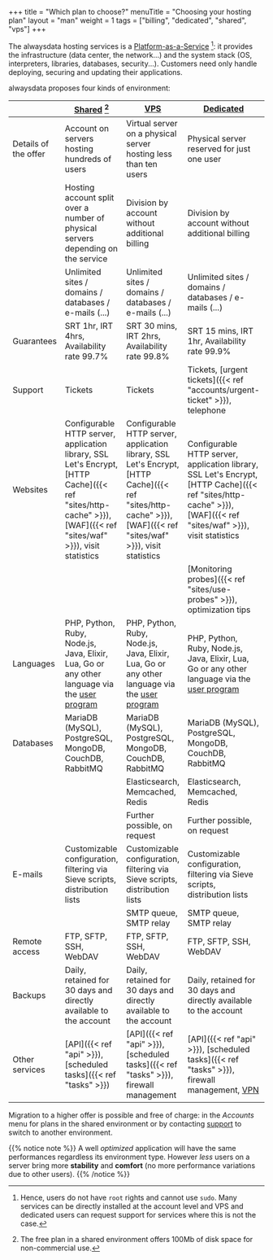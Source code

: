+++
title = "Which plan to choose?"
menuTitle = "Choosing your hosting plan"
layout = "man"
weight = 1
tags = ["billing", "dedicated", "shared", "vps"]
+++

The alwaysdata hosting services is a [Platform-as-a-Service](https://en.wikipedia.org/wiki/Platform_as_a_service) [^1]: it provides the infrastructure (data center, the network...) and the system stack (OS, interpreters, libraries, databases, security...). Customers need only handle deploying, securing and updating their applications.

alwaysdata proposes four kinds of environment:

||[Shared](https://www.alwaysdata.com/en/pricing/#shared) [^2]|[VPS](https://www.alwaysdata.com/en/pricing/#vps)|[Dedicated](https://www.alwaysdata.com/en/pricing/#dedicated)|[Gold](https://www.alwaysdata.com/en/pricing/#gold)|
|--- |--- |--- |--- |--- |
|Details of the offer|Account on servers hosting hundreds of users|Virtual server on a physical server hosting less than ten users|Physical server reserved for just one user|Physical server reserved for one redundant user in another datacenter|
||Hosting account split over a number of physical servers depending on the service|Division by account without additional billing|Division by account without additional billing|Division by account without additional billing|
||Unlimited sites / domains / databases / e-mails (...)|Unlimited sites / domains / databases / e-mails (...)|Unlimited sites / domains / databases / e-mails (...)|Unlimited sites / domains / databases / e-mails (...)|
|Guarantees|SRT 1hr, IRT 4hrs, Availability rate 99.7%|SRT 30 mins, IRT 2hrs, Availability rate 99.8%|SRT 15 mins, IRT 1hr, Availability rate 99.9%|SRT 15 mins, IRT 1hr, Availability rate 99.99%|
|Support|Tickets|Tickets|Tickets, [urgent tickets]({{< ref "accounts/urgent-ticket" >}}), telephone|Tickets, [urgent tickets]({{< ref "accounts/urgent-ticket" >}}), telephone|
|Websites|Configurable HTTP server, application library, SSL Let's Encrypt, [HTTP Cache]({{< ref "sites/http-cache" >}}), [WAF]({{< ref "sites/waf" >}}), visit statistics|Configurable HTTP server, application library, SSL Let's Encrypt, [HTTP Cache]({{< ref "sites/http-cache" >}}), [WAF]({{< ref "sites/waf" >}}), visit statistics|Configurable HTTP server, application library, SSL Let's Encrypt, [HTTP Cache]({{< ref "sites/http-cache" >}}), [WAF]({{< ref "sites/waf" >}}), visit statistics|Configurable HTTP server, application library, SSL Let's Encrypt, [HTTP Cache]({{< ref "sites/http-cache" >}}), [WAF]({{< ref "sites/waf" >}}), visit statistics|
||||[Monitoring probes]({{< ref "sites/use-probes" >}}), optimization tips|[Monitoring probes]({{< ref "sites/use-probes" >}}), optimization tips|
|Languages|PHP, Python, Ruby, Node.js, Java, Elixir, Lua, Go or any other language via the [user program](https://www.alwaysdata.com/en/language/custom/)|PHP, Python, Ruby, Node.js, Java, Elixir, Lua, Go or any other language via the [user program](https://www.alwaysdata.com/en/language/custom/)|PHP, Python, Ruby, Node.js, Java, Elixir, Lua, Go or any other language via the [user program](https://www.alwaysdata.com/en/language/custom/)|PHP, Python, Ruby, Node.js, Java, Elixir, Lua, Go or any other language via the [user program](https://www.alwaysdata.com/en/language/custom/)|
|Databases|MariaDB (MySQL), PostgreSQL, MongoDB, CouchDB, RabbitMQ|MariaDB (MySQL), PostgreSQL, MongoDB, CouchDB, RabbitMQ|MariaDB (MySQL), PostgreSQL, MongoDB, CouchDB, RabbitMQ|MariaDB (MySQL), PostgreSQL, MongoDB, CouchDB, RabbitMQ|
|||Elasticsearch, Memcached, Redis|Elasticsearch, Memcached, Redis|Elasticsearch, Memcached, Redis|
|||Further possible, on request|Further possible, on request|Further possible, on request|
|E-mails|Customizable configuration, filtering via Sieve scripts, distribution lists|Customizable configuration, filtering via Sieve scripts, distribution lists|Customizable configuration, filtering via Sieve scripts, distribution lists|Customizable configuration, filtering via Sieve scripts, distribution lists|
|||SMTP queue, SMTP relay|SMTP queue, SMTP relay|SMTP queue, SMTP relay|
|Remote access|FTP, SFTP, SSH, WebDAV|FTP, SFTP, SSH, WebDAV|FTP, SFTP, SSH, WebDAV|FTP, SFTP, SSH, WebDAV|
|Backups|Daily, retained for 30 days and directly available to the account|Daily, retained for 30 days and directly available to the account|Daily, retained for 30 days and directly available to the account|Daily, retained for 30 days and directly available to the account|
|Other services|[API]({{< ref "api" >}}), [scheduled tasks]({{< ref "tasks" >}})|[API]({{< ref "api" >}}), [scheduled tasks]({{< ref "tasks" >}}), firewall management|[API]({{< ref "api" >}}), [scheduled tasks]({{< ref "tasks" >}}), firewall management, [VPN](https://www.alwaysdata.com/en/services/vpn/)|[API]({{< ref "api" >}}), [scheduled tasks]({{< ref "tasks" >}}), firewall management, [VPN](https://www.alwaysdata.com/en/services/vpn/)|

Migration to a higher offer is possible and free of charge: in the _Accounts_ menu for plans in the shared environment or by contacting [support](https://admin.alwaysdata.com/support/add/) to switch to another environment.

{{% notice note %}}
A well _optimized_ application will have the same performances regardless its environment type. However _less_ users on a server bring more **stability** and **comfort** (no more performance variations due to other users).
{{% /notice %}}

[^1]: Hence, users do not have `root` rights and cannot use `sudo`. Many services can be directly installed at the account level and VPS and dedicated users can request support for services where this is not the case.
[^2]: The free plan in a shared environment offers 100Mb of disk space for non-commercial use.
